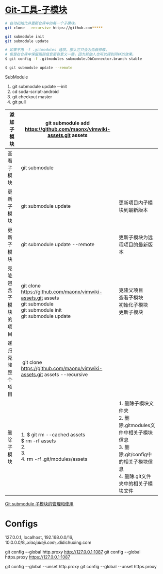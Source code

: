 # [Git-工具-子模块](https://git-scm.com/book/zh/v2/Git-%E5%B7%A5%E5%85%B7-%E5%AD%90%E6%A8%A1%E5%9D%97)
```sh
# 自动初始化并更新仓库中的每一个子模块。
git clone --recursive https://github.com*****

git submodule init
git submodule update

# 如果不用 -f .gitmodules 选项，那么它只会为你做修改。
# 但是在仓库中保留跟踪信息更有意义一些，因为其他人也可以得到同样的效果。
$ git config -f .gitmodules submodule.DbConnector.branch stable

$ git submodule update --remote
```

SubModule
1. git submodule update --init
2. cd soda-script-android
3. git checkout master
4. git pull


| 添加子模块 | git submodule add https://github.com/maonx/vimwiki-assets.git assets |  |
| --- | --- | --- |
| 查看子模块 | git submodule  |  |
| 更新子模块 | git submodule update | 更新项目内子模块到最新版本 |
| 更新子模块 | git submodule update --remote | 更新子模块为远程项目的最新版本 |
| 克隆包含子模块的项目 |  <div>git clone https://github.com/maonx/vimwiki-assets.git assets</div><div>git submodule</div><div>git submodule init</div><div>git submodule update</div> |  <div>克隆父项目</div><div>查看子模块</div><div>初始化子模块</div><div>更新子模块</div> |
| 递归克隆整个项目 |  git clone https://github.com/maonx/vimwiki-assets.git assets --recursive<span class="Apple-tab-span" style="white-space:pre"></span> |  |
| 删除子模块 |  <div>1\. $ git rm --cached assets</div><div>$ rm -rf assets</div><div>2. </div><div>3. </div><div>4\. rm -rf .git/modules/assets</div> |  <div>1\. 删除子模块文件夹</div><div>2\. 删除.gitmodules文件中相关子模块信息</div><div>3\. 删除.git/config中的相关子模块信息</div><div>4\. 删除.git文件夹中的相关子模块文件</div> |

[Git submodule 子模块的管理和使用](https://www.jianshu.com/p/9000cd49822c)


# Configs
127.0.0.1, localhost, 192.168.0.0/16, 10.0.0.0/8,*.xiaojukeji.com,*.didichuxing.com


git config --global http.proxy http://127.0.0.1:1087
git config --global https.proxy https://127.0.0.1:1087


git config --global --unset http.proxy
git config --global --unset https.proxy